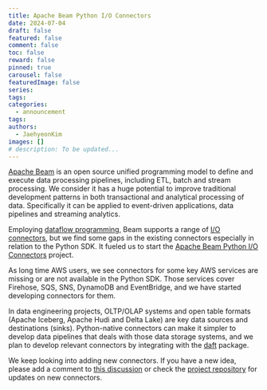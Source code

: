 ```yaml
---
title: Apache Beam Python I/O Connectors
date: 2024-07-04
draft: false
featured: false
comment: false
toc: false
reward: false
pinned: true
carousel: false
featuredImage: false
series:
tags:
categories:
  - announcement
tags: 
authors:
  - JaehyeonKim
images: []
# description: To be updated...
---
```


[Apache Beam](https://beam.apache.org/) is an open source unified programming model to define and execute data processing pipelines, including ETL, batch and stream processing. We consider it has a huge potential to improve traditional development patterns in both transactional and analytical processing of data. Specifically it can be applied to event-driven applications, data pipelines and streaming analytics.

Employing [dataflow programming](https://en.wikipedia.org/wiki/Dataflow_programming), Beam supports a range of [I/O connectors](https://beam.apache.org/documentation/io/connectors/), but we find some gaps in the existing connectors especially in relation to the Python SDK. It fueled us to start the [Apache Beam Python I/O Connectors](https://github.com/beam-pyio) project.

<!--more-->

As long time AWS users, we see connectors for some key AWS services are missing or are not available in the Python SDK. Those services cover Firehose, SQS, SNS, DynamoDB and EventBridge, and we have started developing connectors for them.

In data engineering projects, OLTP/OLAP systems and open table formats (Apache Iceberg, Apache Hudi and Delta Lake) are key data sources and destinations (sinks). Python-native connectors can make it simpler to develop data pipelines that deals with those data storage systems, and we plan to develop relevant connectors by integrating with the [daft](https://www.getdaft.io/) package.

We keep looking into adding new connectors. If you have a new idea, please add a comment to [this discussion](https://github.com/orgs/beam-pyio/discussions/4) or check the [project repository](https://github.com/beam-pyio) for updates on new connectors.
